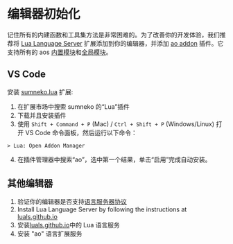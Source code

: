 # 编辑器初始化

记住所有的内建函数和工具集方法是非常困难的。为了改善你的开发体验，我们推荐将 [Lua Language Server](https://luals.github.io) 扩展添加到你的编辑器，并添加 [ao addon](https://github.com/martonlederer/ao-definitions) 插件。它支持所有的 aos [内置模块](../aos/modules/index)和[全局模块](../aos/intro#globals)。

## VS Code

安装 [sumneko.lua](https://marketplace.visualstudio.com/items?itemName=sumneko.lua) 扩展:

1. 在扩展市场中搜索 sumneko 的“Lua”插件
2. 下载并且安装插件
3. 使用 `Shift + Command + P` (Mac) / `Ctrl + Shift + P` (Windows/Linux) 打开 VS Code 命令面板，然后运行以下命令：

```
> Lua: Open Addon Manager
```

4. 在插件管理器中搜索“ao”，选中第一个结果，单击“启用”完成自动安装。

## 其他编辑器

1. 验证你的编辑器是否支持[语言服务器协议](https://microsoft.github.io/language-server-protocol/implementors/tools/)
2. Install Lua Language Server by following the instructions at [luals.github.io](https://luals.github.io/#install)
3. 安装[luals.github.io](https://luals.github.io/#install)中的 Lua 语言服务
4. 安装 "ao" 语言扩展服务
